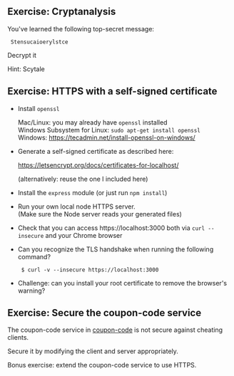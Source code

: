 Exercise: Cryptanalysis
-----------------------

You've learned the following top-secret message:
```
 Stensucaioerylstce
```

Decrypt it

Hint: Scytale


Exercise: HTTPS with a self-signed certificate
----------------------------------------------

- Install `openssl`

  Mac/Linux: you may already have `openssl` installed  
  Windows Subsystem for Linux: `sudo apt-get install openssl`  
  Windows: https://tecadmin.net/install-openssl-on-windows/  

 - Generate a self-signed certificate as described here:

    https://letsencrypt.org/docs/certificates-for-localhost/  

   (alternatively: reuse the one I included here)

- Install the `express` module (or just run  `npm install`)

- Run your own local node HTTPS server.  
  (Make sure the Node server reads your generated files)

- Check that you can access https://localhost:3000 both via
  `curl --insecure` and your Chrome browser

- Can you recognize the TLS handshake when running the following command?
  ```
   $ curl -v --insecure https://localhost:3000
  ```

- Challenge: can you install your root certificate to remove the
  browser's warning?


Exercise: Secure the coupon-code service
----------------------------------------

The coupon-code service in [coupon-code](coupon-code) is not secure against cheating clients.

Secure it by modifying the client and server appropriately.

Bonus exercise: extend the coupon-code service to use HTTPS.
